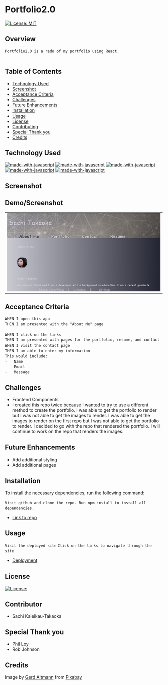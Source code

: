 # Portfolio2.0

[![License: MIT](https://img.shields.io/badge/License-MIT-yellow.svg)](https://opensource.org/licenses/MIT)

## Overview
```
Portfolio2.0 is a redo of my portfolio using React. 


```
## Table of Contents

- [Technology Used](#technlogy-used)
- [Screenshot](#screenshot)
- [Acceptance Criteria](#acceptance-criteria)
- [Challenges](#challenges)
- [Future Enhancements](#future-enhancements)
- [Installation](#installation)
- [Usage](#usage)
- [License](#license)
- [Contributing](#contributing)
- [Special Thank you](#special-thank-you)
- [Credits](#credits)

## Technology Used
[![made-with-javascript](https://img.shields.io/badge/Made%20with-HTML-1f425f.svg)](https://www.javascript.com)
[![made-with-javascript](https://img.shields.io/badge/Made%20with-React-1f425f.svg)](https://www.javascript.com)
[![made-with-javascript](https://img.shields.io/badge/Made%20with-Node.js-1f425f.svg)](https://www.javascript.com)
[![made-with-javascript](https://img.shields.io/badge/Made%20with-CSS-1f425f.svg)](https://www.javascript.com)
[![made-with-javascript](https://img.shields.io/badge/Made%20with-JavaScript-1f425f.svg)](https://www.javascript.com)

## Screenshot
## Demo/Screenshot

<table>
<tr>
<td><img src="./src/assets/portfolio2.png" alt="screenshot of webpage"></td>
</tr>
</table>


## Acceptance Criteria
```md
WHEN I open this app
THEN I am presented with the "About Me" page

WHEN I click on the links
THEN I am presented with pages for the portfolio, resume, and contact
WHEN I visit the contact page
THEN I am able to enter my information
This would include:
-	Name
-	Email
-	Message

```
## Challenges
- Frontend Components
- I created this repo twice because I wanted to try to use a different method to create the portfolio. I was able to get the portfolio to render but I was not able to get the images to render. I was able to get the images to render on the first repo but I was not able to get the portfolio to render. I decided to go with the repo that rendered the portfolio. I will continue to work on the repo that renders the images.

## Future Enhancements
- Add additional styling
- Add additional pages

## Installation

To install the necessary dependencies, run the following command:

```Visit github and clone the repo. Run npm install to install all dependencies.```

-  [Link to repo](https://github.com/kaleikautakaoka/Portfolio2.0.git)


## Usage

```Visit the deployed site```
```Click on the links to navigate through the site```

-  [Deployment](https://kaleikautakaoka.github.io/Portfolio2.0/)


## License

[![License:](https://img.shields.io/badge/License-MIT-yellow.svg)](https://opensource.org/licenses/MIT)



## Contributor
- Sachi Kaleikau-Takaoka 

## Special Thank you
- Phil Loy
- Rob Johnson

## Credits
Image by <a href="https://pixabay.com/users/geralt-9301/?utm_source=link-attribution&utm_medium=referral&utm_campaign=image&utm_content=4636686">Gerd Altmann</a> from <a href="https://pixabay.com//?utm_source=link-attribution&utm_medium=referral&utm_campaign=image&utm_content=4636686">Pixabay</a>